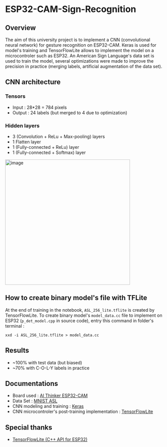 # ESP32-CAM-Sign-Recognition

## Overview
The aim of this university project is to implement a CNN (convolutional neural network) for gesture recognition on ESP32-CAM. Keras is used for model's training and TensorFlowLite allows to implement the model on a microcontroler such as ESP32. 
An American Sign Language's data set is used to train the model, several optimizations were made to improve the precision in practice (merging labels, artificial augmentation of the data set).


## CNN architecture
### Tensors
- Input : 28*28 = 784 pixels
- Output : 24 labels (but merged to 4 due to optimization)

### Hidden layers
- 3 (Convolution + ReLu + Max-pooling) layers
- 1 Flatten layer
- 1 (Fully-connected + ReLu) layer
- 1 (Fully-connected + Softmax) layer

<img width="400" alt="image" src="https://github.com/Sukikui/ESP32-CAM-Sign-Recognition/assets/97752902/15be1e94-d58c-4327-8a5c-3acef009bcb2">


## How to create binary model's file with TFLite
At the end of training in the notebook, `ASL_256_lite.tflite` is created by TensorFlowLite. To create binary model's `model_data.cc` file to implement on ESP32 (`p_det_model.cpp` in source code), entry this command in folder's terminal :
```
xxd -i ASL_256_lite.tflite > model_data.cc
```


## Results
- ~100% with test data (but biased)
- ~70% with C-O-L-Y labels in practice


## Documentations
- Board used : [AI Thinker ESP32-CAM](https://docs.platformio.org/en/latest/boards/espressif32/esp32cam.html#ai-thinker-esp32-cam)
- Data Set : [MNIST ASL](https://www.kaggle.com/datasets/datamunge/sign-language-mnist) 
- CNN modeling and training : [Keras](https://keras.io/api/)
- CNN microcontroler's post-training implementation : [TensorFlowLite](https://www.tensorflow.org/lite/api_docs?hl=fr)

## Special thanks
- [TensorFlowLite (C++ API for ESP32)](https://github.com/tanakamasayuki/Arduino_TensorFlowLite_ESP32)
